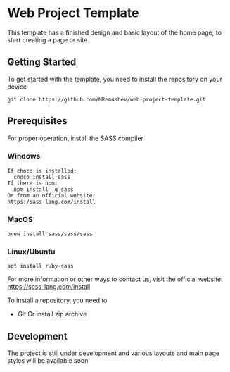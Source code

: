 # Web Project Template
This template has a finished design and basic layout of the home page, to start creating a page or site
## Getting Started
To get started with the template, you need to install the repository on your device
```
git clone https://github.com/MRemushev/web-project-template.git
```
## Prerequisites
For proper operation, install the SASS compiler
### Windows 
```
If choco is installed:
  choco install sass
If there is npm:
  npm install -g sass
Or from an official website:
https:/sass-lang.com/install
```
### MacOS
```
brew install sass/sass/sass
```
### Linux/Ubuntu
```
apt install ruby-sass
```
For more information or other ways to contact us, visit the official website: https://sass-lang.com/install

To install a repository, you need to
* Git
Or install zip archive
## Development
The project is still under development and various layouts and main page styles will be available soon
